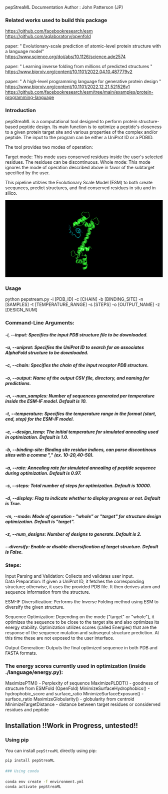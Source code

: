 pepStreaML Documentation
Author : John Patterson (JP)

### Related works used to build this package

https://github.com/facebookresearch/esm
https://github.com/aqlaboratory/openfold

paper: " Evolutionary-scale prediction of atomic-level protein structure with a language model" 
	https://www.science.org/doi/abs/10.1126/science.ade2574

paper: " Learning inverse folding from millions of predicted structures "
	https://www.biorxiv.org/content/10.1101/2022.04.10.487779v2

paper: " A high-level programming language for generative protein design "
	https://www.biorxiv.org/content/10.1101/2022.12.21.521526v1
	https://github.com/facebookresearch/esm/tree/main/examples/protein-programming-language

### Introduction
pepStreaML is a computational tool designed to perform protein structure-based peptide design. 
Its main function is to optimize a peptide's closeness to a given protein target site and various properties of the complex and/or peptide. 
The input to the program can be either a UniProt ID or a PDBID.

The tool provides two modes of operation:

Target mode: This mode uses conserved residues inside the user's selected residues. The residues can be discontinuous.
Whole mode: This mode ignores the mode of operation described above in favor of the subtarget specified by the user.

This pipeline utilzies the Evolutionary Scale Model (ESM) to both create seequnces, predict structures, and find conserved residues in situ and in silico. 

![til](./calmodulin_design_pepsteaml.gif)

### Usage

python pepstream.py -i [PDB_ID] -c [CHAIN] -b [BINDING_SITE] -n [SAMPLES] -t [TEMPERATURE_RANGE] -s [STEPS] -o [OUTPUT_NAME] -z [DESIGN_NUM]


### Command-Line Arguments: 
##### -i, --input: Specifies the input PDB structure file to be downloaded.
##### -u, --uniprot: Specifies the UniProt ID to search for an associates AlphaFold structure to be downloaded.
##### -c, --chain: Specifies the chain of the input receptor PDB structure.
##### -o, --output: Name of the output CSV file, directory, and naming for predictions.
##### -n, --num_samples: Number of sequences generated per temperature inside the ESM-IF model. Default is 10.
##### -t, --temperature: Specifies the temperature range in the format (start, end, step) for the ESM-IF model.
##### -e, --design_temp: The initial temperature for simulated annealing used in optimization. Default is 1.0.
##### -b, --binding-site: Binding site residue indices, can parse discontinous sites with a comma "," (ex. 10-20,40-50).
##### -a, --rate: Annealing rate for simulated annealing of peptide sequence during optimization. Default is 0.97.
##### -s, --steps: Total number of steps for optimization. Default is 10000.
##### -d, --display: Flag to indicate whether to display progress or not. Default is True.
##### -m, --mode: Mode of operation - "whole" or "target" for structure design optimization. Default is "target".
##### -z, --num_designs: Number of designs to generate. Default is 2.
##### --diversify: Enable or disable diversification of target structure. Default is False.


### Steps:

Input Parsing and Validation: Collects and validates user input. <br>
Data Preparation: If given a UniProt ID, it fetches the corresponding structure; otherwise, it uses the provided PDB file. It then derives atom and sequence information from the structure. <br>

ESM-IF Diversification: Performs the Inverse Folding method using ESM to diversify the given structure.  <br>

Sequence Optimization: Depending on the mode ("target" or "whole"), it optimizes the sequence to be close to the target site and also optimizes its energy stability. Optimization utilizes scores (called Energies) that are the response of the sequence mutation and subseqeut structure prediction. At this time these are not exposed to the user interface.  <br>

Output Generation: Outputs the final optimized sequence in both PDB and FASTA formats. <br>

### The energy scores currently used in optimization (inside ./language/energy.py):

MaximizePTM()
	- Perplexity of sequence
MaximizePLDDT()
	- goodness of structure from ESMFold (OpenFold)
MinimizeSurfaceHydrophobics()
	- hydrophobic_score and surface_ratio
MinimizeSurfaceExposure()
	- surface_ratio
MaximizeGlobularity()
	- globularity from centroid
MinimizeTargetDistance
	- distance between target residues or considerved residues and peptide

## Installation !!Work in Progress, untested!!

### Using pip

You can install `pepStreaML` directly using pip:

```bash
pip install pepStreaML

### Using conda

conda env create -f environment.yml
conda activate pepStreaML
